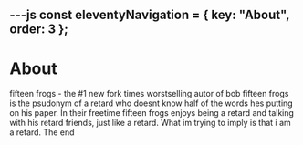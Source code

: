 ---js
const eleventyNavigation = {
	key: "About",
	order: 3
};
---
# About
fifteen frogs - the #1 new fork times worstselling autor of bob fifteen frogs is the psudonym of a retard who doesnt know half of the words hes putting on his paper. In their freetime fifteen frogs enjoys being a retard and talking with his retard friends, just like a retard. What im trying to imply is that i am a retard. The end
